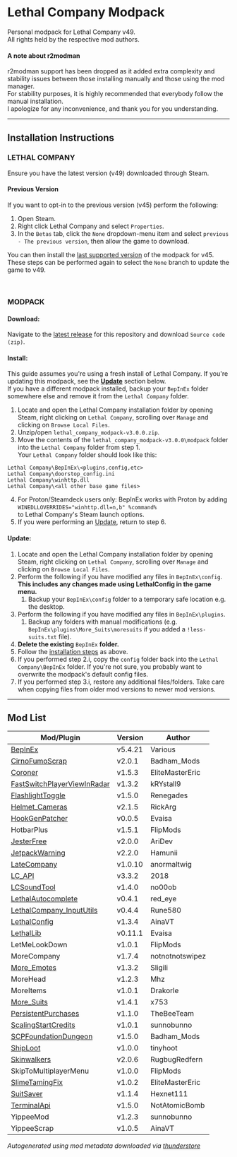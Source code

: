 # Lethal Company Modpack
Personal modpack for Lethal Company v49.\
All rights held by the respective mod authors.

#### A note about r2modman
r2modman support has been dropped as it added extra complexity and stability issues between those installing manually and those using the mod manager.\
For stability purposes, it is highly recommended that everybody follow the manual installation.\
I apologize for any inconvenience, and thank you for you understanding.

---
## Installation Instructions
### LETHAL COMPANY
Ensure you have the latest version (v49) downloaded through Steam. 

#### Previous Version
If you want to opt-in to the previous version (v45) perform the following:
1. Open Steam.
2. Right click Lethal Company and select `Properties`.
3. In the `Betas` tab, click the `None` dropdown-menu item and select `previous - The previous version`, then allow the game to download.

You can then install the [last supported version](https://github.com/konovic/lethal_company_modpack/releases/tag/v2.7.0) of the modpack for v45.\
These steps can be performed again to select the `None` branch to update the game to v49.

<br>

### MODPACK

#### Download:
Navigate to the [latest release](https://github.com/konovic/lethal_company_modpack/releases/latest) for this repository and download `Source code (zip)`.

#### Install:
This guide assumes you're using a fresh install of Lethal Company. If you're updating this modpack, see the [**Update**](https://github.com/konovic/lethal_company_modpack#update) section below.\
If you have a different modpack installed, backup your `BepInEx` folder somewhere else and remove it from the `Lethal Company` folder.
1. Locate and open the Lethal Company installation folder by opening Steam, right clicking on `Lethal Company`, scrolling over `Manage` and clicking on `Browse Local Files`.
2. Unzip/open `lethal_company_modpack-v3.0.0.zip`.
3. Move the contents of the `lethal_company_modpack-v3.0.0\modpack` folder into the `Lethal Company` folder from step 1.\
Your `Lethal Company` folder should look like this:
```
Lethal Company\BepInEx\<plugins,config,etc>
Lethal Company\doorstop_config.ini
Lethal Company\winhttp.dll
Lethal Company\<all other base game files>
```
4. For Proton/Steamdeck users only: BepInEx works with Proton by adding\
`WINEDLLOVERRIDES="winhttp.dll=n,b" %command%`\
to Lethal Company's Steam launch options.
5. If you were performing an [Update](https://github.com/konovic/lethal_company_modpack#update), return to step 6.

#### Update:
1. Locate and open the Lethal Company installation folder by opening Steam, right clicking on `Lethal Company`, scrolling over `Manage` and clicking on `Browse Local Files`.
2. Perform the following if you have modified any files in `BepInEx\config`. **This includes any changes made using LethalConfig in the game menu.**
    1. Backup your `BepInEx\config` folder to a temporary safe location e.g. the desktop.
3. Perform the following if you have modified any files in `BepInEx\plugins`.
    1. Backup any folders with manual modifications (e.g. `BepInEx\plugins\More_Suits\moresuits` if you added a `!less-suits.txt` file).
4. **Delete the existing** `BepInEx` **folder.**
5. Follow the [installation steps](https://github.com/konovic/lethal_company_modpack#modpack) as above.
6. If you performed step 2.i, copy the `config` folder back into the `Lethal Company\BepInEx` folder. If you're not sure, you probably want to overwrite the modpack's default config files.
7. If you performed step 3.i, restore any additional files/folders. Take care when copying files from older mod versions to newer mod versions.

---
## Mod List
| Mod/Plugin                                                                                 | Version | Author          |
| ------------------------------------------------------------------------------------------ | ------- | --------------- |
| [BepInEx](https://github.com/BepInEx/BepInEx/releases/tag/v5.4.21)                         | v5.4.21 | Various         |
| [CirnoFumoScrap](https://github.com/Badhamknibbs/Cirno-Fumo-Scrap-mod_LC)                  | v2.0.1  | Badham_Mods     |
| [Coroner](https://github.com/EliteMasterEric/Coroner)                                      | v1.5.3  | EliteMasterEric |
| [FastSwitchPlayerViewInRadar](https://github.com/kRYstall9/FastSwitchPlayerViewInRadarMOD) | v1.3.2  | kRYstall9       |
| [FlashlightToggle](https://github.com/redassser/Lc-Flashlight)                             | v1.5.0  | Renegades       |
| [Helmet_Cameras](https://github.com/The0therOne/Helmet_Cameras)                            | v2.1.5  | RickArg         |
| [HookGenPatcher](https://github.com/harbingerofme/Bepinex.Monomod.HookGenPatcher)          | v0.0.5  | Evaisa          |
| HotbarPlus                                                                                 | v1.5.1  | FlipMods        |
| [JesterFree](https://github.com/AriDeve/JesterFree)                                        | v2.0.0  | AriDev          |
| [JetpackWarning](https://github.com/Hamunii/JetpackWarning)                                | v2.2.0  | Hamunii         |
| [LateCompany](https://github.com/ANormalTwig/LC-LateCompany)                               | v1.0.10 | anormaltwig     |
| [LC_API](https://github.com/steven4547466/LC-API)                                          | v3.3.2  | 2018            |
| [LCSoundTool](https://github.com/no00ob/LCSoundTool)                                       | v1.4.0  | no00ob          |
| [LethalAutocomplete](https://github.com/IlyaChichkov/LethalAutocompleteMod)                | v0.4.1  | red_eye         |
| [LethalCompany_InputUtils](https://github.com/Rune580/LethalCompanyInputUtils)             | v0.4.4  | Rune580         |
| [LethalConfig](https://github.com/AinaVT/LethalConfig)                                     | v1.3.4  | AinaVT          |
| [LethalLib](https://github.com/EvaisaDev/LethalLib)                                        | v0.11.1 | Evaisa          |
| LetMeLookDown                                                                              | v1.0.1  | FlipMods        |
| MoreCompany                                                                                | v1.7.4  | notnotnotswipez |
| [More_Emotes](https://www.youtube.com/watch?v=GMgsFZ4rkEI)                                 | v1.3.2  | Sligili         |
| MoreHead                                                                                   | v1.2.3  | Mhz             |
| MoreItems                                                                                  | v1.0.1  | Drakorle        |
| [More_Suits](https://github.com/x753/Lethal-Company-More-Suits)                            | v1.4.1  | x753            |
| [PersistentPurchases](https://github.com/NotSoEpic/PeristentPurchases)                     | v1.1.0  | TheBeeTeam      |
| [ScalingStartCredits](https://github.com/sunnobunno/ScalingStartCredits)                   | v1.0.1  | sunnobunno      |
| [SCPFoundationDungeon](https://github.com/Badhamknibbs/SCPCB_DunGen_LC/)                   | v1.5.0  | Badham_Mods     |
| [ShipLoot](https://github.com/tinyhoot/ShipLoot)                                           | v1.0.0  | tinyhoot        |
| [Skinwalkers](https://rugbug.net/skinwalkers)                                              | v2.0.6  | RugbugRedfern   |
| SkipToMultiplayerMenu                                                                      | v1.0.0  | FlipMods        |
| [SlimeTamingFix](https://github.com/EliteMasterEric/SlimeTamingFix)                        | v1.0.2  | EliteMasterEric |
| [SuitSaver](https://github.com/Hexnet111/SuitSaver)                                        | v1.1.4  | Hexnet111       |
| [TerminalApi](https://github.com/NotAtomicBomb/TerminalApi)                                | v1.5.0  | NotAtomicBomb   |
| YippeeMod                                                                                  | v1.2.3  | sunnobunno      |
| YippeeScrap                                                                                | v1.0.5  | AinaVT          |

*Autogenerated using mod metadata downloaded via [thunderstore](https://thunderstore.io/c/lethal-company)*
